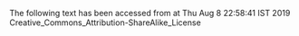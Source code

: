The following text has been accessed from at Thu Aug 8 22:58:41 IST 2019
Creative_Commons_Attribution-ShareAlike_License
